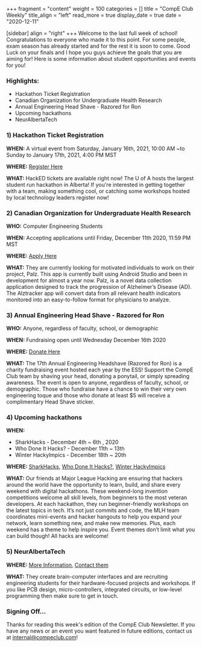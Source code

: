 +++
fragment = "content"
weight = 100
categories = []
title = "CompE Club Weekly"
title_align = "left"
read_more = true
display_date = true
date = "2020-12-11"

[sidebar]
align = "right"
+++
Welcome to the last full week of school! Congratulations to everyone who made it to this point. For some people, exam season has already started and for the rest it is soon to come. Good Luck on your finals and I hope you guys achieve the goals that you are aiming for! Here is some information about student opportunities and events for you!
<br/>

### Highlights:

* Hackathon Ticket Registration
* Canadian Organization for Undergraduate Health Research
* Annual Engineering Head Shave - Razored for Ron
* Upcoming hackathons
* NeurAlbertaTech
  <br/>

### 1)  Hackathon Ticket Registration

**WHEN:** A virtual event from Saturday, January 16th, 2021, 10:00 AM ~to Sunday to January 17th, 2021, 4:00 PM MST

**WHERE:** [Register Here](https://hacked.compeclub.com/)

**WHAT:** HackED tickets are available right now! The U of A hosts the largest student run hackathon in Alberta! If you're interested in getting together with a team, making something cool, or catching some workshops hosted by local technology leaders register now!

### 2)  Canadian Organization for Undergraduate Health Research

**WHO:** Computer Engineering Students

**WHEN:** Accepting applications until Friday, December 11th 2020, 11:59 PM MST

**WHERE:** [Apply Here](https://docs.google.com/forms/d/e/1FAIpQLSddaDaMJcQLsy6qlyq3hQa3hN2kLOHm1f_OkvIMNLNKBUW7hg/viewform)

**WHAT:** They are currently looking for motivated individuals to work on their project, Palz. This app is currently built using Android Studio and been in development for almost a year now. Palz, is a novel data collection application designed to track the progression of Alzheimer’s Disease (AD). The Alztracker app will convert data from all relevant health indicators monitored into an easy-to-follow format for physicians to analyze.
<br/>

### 3)  Annual Engineering Head Shave - Razored for Ron

**WHO:** Anyone, regardless of faculty, school, or demographic

**WHEN:** Fundraising open until Wednesday December 16th 2020

**WHERE:** [Donate Here](https://p2p.onecause.com/enggshave/team/computer-engineering-club)

**WHAT:** The 17th Annual Engineering Headshave (Razored for Ron) is a charity fundraising event hosted each year by the ESS! Support the CompE Club team by shaving your head, donating a ponytail, or simply spreading awareness. The event is open to anyone, regardless of faculty, school, or demographic. Those who fundraise have a chance to win their very own engineering toque and those who donate at least $5 will receive a complimentary Head Shave sticker.
<br/>

### 4)  Upcoming hackathons

**WHEN:**

* SharkHacks - December 4th ~ 6th
  , 2020
* Who Done It Hacks? - December 11th ~ 13th
* Winter Hackylmpics - December 18th ~ 20th

**WHERE:** [SharkHacks](https://organize.mlh.io/participants/events/6046-sharkhacks), [Who Done It Hacks?](https://organize.mlh.io/participants/events/6047-who-done-it-hacks), [Winter Hackylmpics](https://organize.mlh.io/participants/events/6048-winter-hacklympics)

**WHAT:** Our friends at Major League Hacking are ensuring that hackers around the world have the opportunity to learn, build, and share every weekend with digital hackathons. These weekend-long invention competitions welcome all skill levels, from beginners to the most veteran developers. At each hackathon, they run beginner-friendly workshops on the latest topics in tech. It’s not just commits and code, the MLH team coordinates mini-events and hacker hangouts to help you expand your network, learn something new, and make new memories. Plus, each weekend has a theme to help inspire you. Event themes don’t limit what you can build though! All hacks are welcome!
<br/>

### 5)  NeurAlbertaTech

**WHERE:** [More Information](https://natuab.ca/), [Contact them](https://natuab.ca/contact)

**WHAT:** They create brain-computer interfaces and are recruiting engineering students for their hardware-focused projects and workshops. If you like PCB design, micro-controllers, integrated circuits, or low-level programming then make sure to get in touch.
<br/>

### Signing Off...

Thanks for reading this week's edition of the CompE Club Newsletter.  If you have any news or an event you want featured in future editions, contact us at [internal@compeclub.com](mailto:internal@compeclub.com)!
<br/>